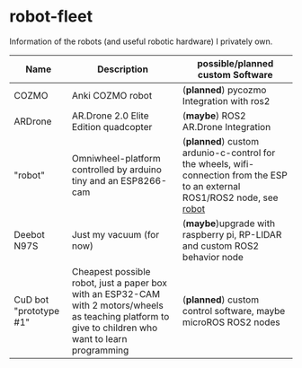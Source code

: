 # robot-fleet
Information of the robots (and useful robotic hardware) I privately own.

|Name|Description|possible/planned custom Software|
|--|--|--|
|COZMO|Anki COZMO robot|(**planned**) pycozmo Integration with ros2|
|ARDrone|AR.Drone 2.0 Elite Edition quadcopter|(**maybe**) ROS2 AR.Drone Integration|
|"robot"|Omniwheel-platform controlled by arduino tiny and an ESP8266-cam|(**planned**) custom ardunio-c-control for the wheels, wifi-connection from the ESP to an external ROS1/ROS2 node, see [robot](../../../robot)|
|Deebot N97S|Just my vacuum (for now)|(**maybe**)upgrade with raspberry pi, RP-LIDAR and custom ROS2 behavior node|
|CuD bot "prototype #1"|Cheapest possible robot, just a paper box with an ESP32-CAM with 2 motors/wheels as teaching platform to give to children who want to learn programming|(**planned**) custom control software, maybe microROS ROS2 nodes|
